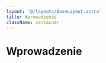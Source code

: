 ```yaml
---
layout: '@/layouts/BaseLayout.astro'
title: Wprowadzenie
className: container
---
```


# Wprowadzenie